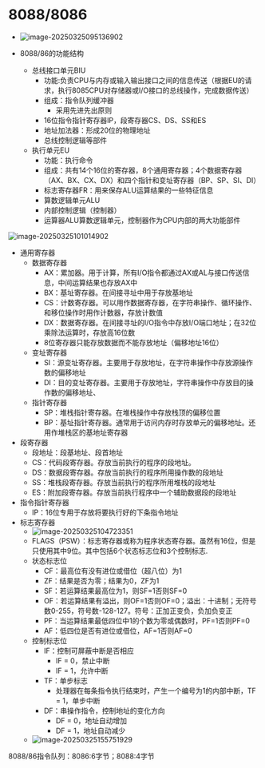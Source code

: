# 8088/8086

* ![image-20250325095136902](E:\study\lianxi\MyLearningDocuments\images\image-20250325095136902.png)

* 8088/86的功能结构
  * 总线接口单元BIU
    * 功能:负责CPU与内存或输入输出接口之间的信息传送（根据EU的请求，执行8085CPU对存储器或I/O接口的总线操作，完成数据传送）
    * 组成：指令队列缓冲器
      * 采用先进先出原则
    * 16位指令指针寄存器IP，段寄存器CS、DS、SS和ES
    * 地址加法器：形成20位的物理地址
    * 总线控制逻辑等部件
  * 执行单元EU
    * 功能：执行命令
    * 组成：共有14个16位的寄存器，8个通用寄存器；4个数据寄存器（AX、BX、CX、DX）和四个指针和变址寄存器（BP、SP、SI、DI）
    * 标志寄存器FR：用来保存ALU运算结果的一些特征信息
    * 算数逻辑单元ALU
    * 内部控制逻辑（控制器）
    * 运算器ALU算数逻辑单元，控制器作为CPU内部的两大功能部件

![image-20250325101014902](E:\study\lianxi\MyLearningDocuments\images\image-20250325101014902.png)

* 通用寄存器
  * 数据寄存器
    * AX：累加器。用于计算，所有I/O指令都通过AX或AL与接口传送信息，中间运算结果也存放AX中
    * BX：基址寄存器。在间接寻址中用于存放基地址
    * CS：计数寄存器。可以用作数据寄存器，在字符串操作、循环操作、和移位操作时用作计数器，存放计数值
    * DX：数据寄存器。在间接寻址的I/O指令中存放I/O端口地址；在32位乘除法运算时，存放高16位数
    * 8位寄存器只能存放数据而不能存放地址（偏移地址16位）
  * 变址寄存器
    * SI：源变址寄存器。主要用于存放地址，在字符串操作中存放源操作数的偏移地址
    * DI：目的变址寄存器。主要用于存放地址，字符串操作中存放目的操作数的偏移地址、
  * 指针寄存器
    * SP：堆栈指针寄存器。在堆栈操作中存放栈顶的偏移位置
    * BP：基址指针寄存器。通常用于访问内存时存放单元的偏移地址。还用作堆栈区的基地址寄存器
* 段寄存器
  * 段地址：段基地址、段首地址
  * CS：代码段寄存器。存放当前执行的程序的段地址。
  * DS：数据段寄存器。存放当前执行的程序所用操作数的段地址
  * SS：堆栈段寄存器。存放当前执行的程序所用堆栈的段地址
  * ES：附加段寄存器。存放当前执行程序中一个辅助数据段的段地址
* 指令指针寄存器
  * IP：16位专用于存放将要执行好的下条指令地址
* 标志寄存器
  * ![image-20250325104723351](E:\study\lianxi\MyLearningDocuments\images\image-20250325104723351.png)
  * FLAGS（PSW）：标志寄存器或称为程序状态寄存器。虽然有16位，但是只使用其中9位。其中包括6个状态标志位和3个控制标志.
  * 状态标志位
    * CF：最高位有没有进位或借位（超八位）为1
    * ZF：结果是否为零；结果为0，ZF为1
    * SF：若运算结果最高位为1，则SF=1否则SF=0
    * OF：若运算结果有溢出，则OF=1否则OF=0；溢出：十进制；无符号数0-255，符号数-128-127。符号：正加正变负，负加负变正
    * PF：当运算结果最低四位中1的个数为零或偶数时，PF=1否则PF=0
    * AF：低四位是否有进位或借位，AF=1否则AF=0
  * 控制标志位
    * IF：控制可屏蔽中断是否相应
      * IF = 0，禁止中断
      * IF = 1，允许中断
    * TF：单步标志
      * 处理器在每条指令执行结束时，产生一个编号为1的内部中断，TF = 1，单步中断
    * DF：串操作指令，控制地址的变化方向
      * DF = 0，地址自动增加
      * DF = 1，地址自动减少
  * ![image-20250325155751929](E:\study\lianxi\MyLearningDocuments\images\image-20250325155751929.png)

8088/86指令队列：8086:6字节；8088:4字节

